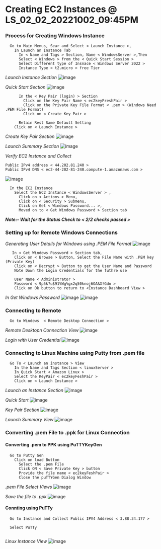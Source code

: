 
# Creating EC2 Instances @ LS_02_02_20221002_09:45PM


### Process for Creating Windows Instance ###
```
  Go to Main Menus, Sear and Select < Launch Instance >, 
    In Launch an Instance Tab
      In < Name and Tags > Section, Name < WindowsServer >,Then
      Select < Windows > from the < Quick Start Session > 
      Select Different type of Insnace < Windows Server 2022 >
      Instance Type < t2.micro > free Tier
```
_Launch Instance Section_
![image](https://user-images.githubusercontent.com/111234771/201285861-6e9363f4-5ee4-40bc-b9a1-59b3e52ade43.png)

_Quick Start Section_
![image](https://user-images.githubusercontent.com/111234771/201286270-b8b4aed5-c6cd-40b5-961c-415470c36cbb.png)

```
      In the < Key Pair (login) > Section
        Click on the Key Pair Name < ec2keyFreshPair >
        Click on the Private Key File Format < .pem > (Windows Need .PEM File Format)
        Click on < Create Key Pair >
      
      Retain Rest Same Default Setting
    Click on < Launch Instance >
```
_Create Key Pair Section_
![image](https://user-images.githubusercontent.com/111234771/201286421-68c5a07f-464e-4a1e-b772-523dc962e8b1.png)

_Launch Summary Section_
![image](https://user-images.githubusercontent.com/111234771/201286960-474f067d-0856-4abb-87f7-b32ae930be70.png)

_Verify EC2 Instance and Collect_
```
Public IPv4 address < 44.202.81.240 >
Public IPv4 DNS < ec2-44-202-81-240.compute-1.amazonaws.com >
```
![image](https://user-images.githubusercontent.com/111234771/201289310-7077da0e-c399-41ae-a834-6549a07715c5.png)


```
  In the EC2 Instance
    Select the EC2 Instance < WindowsServer > , 
      Click on < Actions > Menu, 
      Click on < Security > Submenu,
      Click on Get < Windows Password... >,
      Moved on to < Get Windows Password > Section tab
```
***Note:- Wait for the Status Check to < 2/2 checks passed >***

### Setting up for Remote Windows Connections ###
_Generating User Details for Windows using .PEM File Format_
![image](https://user-images.githubusercontent.com/111234771/201287198-c0c7fa98-702a-4ede-a713-041ea42c3fdd.png)

```
   In < Get Windows Password > Section tab,
    Click on < Browse > Button, Select the File Name with .PEM key (Private Key)
    Click on < Decrypt > Button to get the User Name and Password
    Note Down the Login Credentials for the futhre use
    
    User Name < Administrator >
    Password < 9p5k?u$91%Wg%gx2q50knoj6OA&X!Gdn > 
    Click on Ok button to return to <Instance Dashboard View >
```
_In Get Windows Password_
![image](https://user-images.githubusercontent.com/111234771/201290243-5581b5c7-3c85-430d-b6d5-d7d84d190afa.png)
![image](https://user-images.githubusercontent.com/111234771/201290548-755d1951-4984-47f8-a069-3a0650473fc2.png)

### Connecting to Remote ###
```
  Go to Windows  < Remote Desktop Connection >
```
_Remote Desktopn Connection View_
![image](https://user-images.githubusercontent.com/111234771/201292304-9775f4ad-71b9-478f-b039-bdad72fa6dfa.png)

_Login with User Credential_
![image](https://user-images.githubusercontent.com/111234771/201292478-24602684-2940-4926-b73b-df6ebebc3ee5.png)


### Connecting to Linux Machine using Putty from .pem file ###
```
  Go To < Launch an instance > View
    In the Name and Tags Section < linuxServer >
    In Quick Start < Amazon Linux >
    Select the KeyPair < ec2keyFeshPair >
    Click on < Launch Instance >
```

_Launch an Instance Section_
![image](https://user-images.githubusercontent.com/111234771/201302591-dfd6efc3-e098-4b71-bb65-a0a6cdbb57f2.png)


_Quick Start_
![image](https://user-images.githubusercontent.com/111234771/201302639-38f21346-5bf1-4e4a-8ef4-da6b3d76beec.png)

_Key Pair Section_
![image](https://user-images.githubusercontent.com/111234771/201302718-fe2c7731-9357-4a67-ae02-1d5b007dba47.png)

_Launch Summary View_
![image](https://user-images.githubusercontent.com/111234771/201302797-f0965ba6-5238-499d-ba79-aacd6b66d417.png)

### Converting .pem File to .ppk for Linux Connection ###

#### Converting .pem to PPK using PuTTYKeyGen ####
```
  Go to Putty Gen
    Click on load Button
      Select the .pem File
      Click ON < Save Private Key > button
      Provide the file name < ec2keyFeshPair >
      Close the puTTYGen Dialog Window
```

_.pem File Select Views_
![image](https://user-images.githubusercontent.com/111234771/201305126-ab109759-7537-432d-8735-3da3d424699a.png)

_Save the file to .ppk_
![image](https://user-images.githubusercontent.com/111234771/201305835-3491e885-c83f-4991-9a20-15d6acc0cf47.png)

#### Connting using PuTTy ####
```
  Go to Instance and Collect Public IPV4 Address < 3.88.34.177 >
  
  Select PuTTy
    
```

_Linux Instance View_
![image](https://user-images.githubusercontent.com/111234771/201306292-beaba701-29f8-480f-b147-fa4d411e0760.png)
